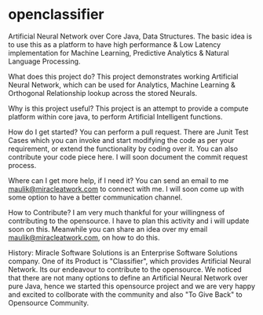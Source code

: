 # openclassifier
Artificial Neural Network over Core Java, Data Structures. The basic idea is to use this as a platform to have high performance &amp; Low Latency implementation for Machine Learning, Predictive Analytics &amp; Natural Language Processing.

What does this project do?
    This project demonstrates working Artificial Neural Network, which can be used for Analytics, Machine Learning & Orthogonal Relationship lookup across the stored Neurals.
    
Why is this project useful?
    This project is an attempt to provide a compute platform within core java, to perform Artificial Intelligent functions.
    
How do I get started?
    You can perform a pull request. There are Junit Test Cases which you can invoke and start modifying the code as per your requirement, or extend the functionality by coding over it. You can also contribute your code piece here. I will soon document the commit request process.
    
Where can I get more help, if I need it?
    You can send an email to me maulik@miracleatwork.com to connect with me. I will soon come up with some option to have a better communication channel.
    
How to Contribute?
    I am very much thankful for your willingness of contributing to the opensource. I have to plan this activity and i will update soon on this. Meanwhile you can share an idea over my email maulik@miracleatwork.com, on how to do this.
    
History:
    Miracle Software Solutions is an Enterprise Software Solutions company. One of its Product is  "Classifier", which  provides Artificial Neural Network. Its our endeavour to contribute to the opensource. We noticed that there are not many options to define an Artificial Neural Network over pure Java, hence we started this opensource project and we are very happy and excited to collborate with the community and also "To Give Back" to Opensource Community.

